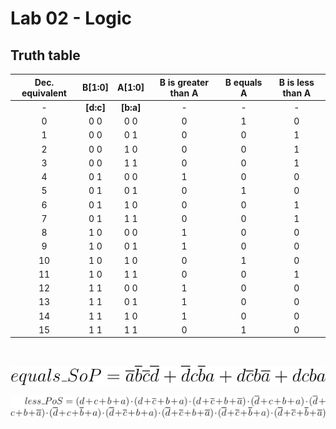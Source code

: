 # Lab 02 - Logic

## Truth table
| **Dec. equivalent** | **B[1:0]** | **A[1:0]** | **B is greater than A** | **B equals A** | **B is less than A** |
| :-: | :-: | :-: | :-: | :-: | :-: |
|-|**[d:c]**|**[b:a]**|-|-|-|
| 0 | 0 0 | 0 0 | 0 | 1 | 0 |
| 1 | 0 0 | 0 1 | 0 | 0 | 1 |
| 2 | 0 0 | 1 0 | 0 | 0 | 1 |
| 3 | 0 0 | 1 1 | 0 | 0 | 1 |
| 4 | 0 1 | 0 0 | 1 | 0 | 0 |
| 5 | 0 1 | 0 1 | 0 | 1 | 0 |
| 6 | 0 1 | 1 0 | 0 | 0 | 1 |
| 7 | 0 1 | 1 1 | 0 | 0 | 1 |
| 8 | 1 0 | 0 0 | 1 | 0 | 0 |
| 9 | 1 0 | 0 1 | 1 | 0 | 0 |
| 10 | 1 0 | 1 0 | 0 | 1 | 0 |
| 11 | 1 0 | 1 1 | 0 | 0 | 1 |
| 12 | 1 1 | 0 0 | 1 | 0 | 0 |
| 13 | 1 1 | 0 1 | 1 | 0 | 0 |
| 14 | 1 1 | 1 0 | 1 | 0 | 0 |
| 15 | 1 1 | 1 1 | 0 | 1 | 0 |

<br>

![equals\_SoP=\overline a\overline b\overline c\overline d + \overline d c \overline b a + d\overline c b \overline a + d c b a](img/equation01.svg)

![less\_ PoS=(d+c+b+a)\cdot (d+\overline c +b+a)\cdot (d+\overline c + b+\overline a)\cdot (\overline d +c+b+a)\cdot (\overline d +c+b+\overline a)\cdot (\overline d +c+\overline b +a)\cdot (\overline d + \overline c + b+a)\cdot (\overline d + \overline c + b + \overline a)\cdot (\overline d + \overline c + \overline b + a)\cdot (\overline d + \overline c + \overline b + \overline a)](img/equation02.svg)